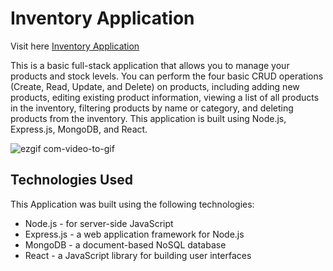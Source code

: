 # Inventory Application

Visit here [Inventory Application](https://inventory-app-fun1.onrender.com/Inventory_Application/)

This is a basic full-stack application that allows you to manage your products and stock levels. You can perform the four basic CRUD operations (Create, Read, Update, and Delete) on products, including adding new products, editing existing product information, viewing a list of all products in the inventory, filtering products by name or category, and deleting products from the inventory. This application is built using Node.js, Express.js, MongoDB, and React.

![ezgif com-video-to-gif](https://user-images.githubusercontent.com/101876022/222993013-4f7fcbbd-9cbf-44a5-9737-92b52c865d3c.gif)

## Technologies Used

This Application was built using the following technologies:

-   Node.js - for server-side JavaScript
-   Express.js - a web application framework for Node.js
-   MongoDB - a document-based NoSQL database
-   React - a JavaScript library for building user interfaces
